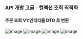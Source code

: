 ### API 개발 고급 - 컬렉션 조회 최적화
#### 주문 조회 V1:엔티티를 DTO 로 변환

![image](https://user-images.githubusercontent.com/40969203/106969136-9dc64b00-678d-11eb-9817-631d7e31980f.png)
![image](https://user-images.githubusercontent.com/40969203/106969142-a0c13b80-678d-11eb-82ba-44d9c68c99f0.png)
![image](https://user-images.githubusercontent.com/40969203/106969147-a3bc2c00-678d-11eb-9b4e-dcb0e963e186.png)
![image](https://user-images.githubusercontent.com/40969203/106969152-a61e8600-678d-11eb-9bd6-13cd2fd00500.png)
